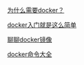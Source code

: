 [为什么需要docker？](https://mp.weixin.qq.com/s/6S4z5QPOP3ehKf-ctWGEEQ)

[docker入门就是这么简单](https://mp.weixin.qq.com/s/6S4z5QPOP3ehKf-ctWGEEQ)

[聊聊docker镜像](https://mp.weixin.qq.com/s/wMbNB1a-MdZv99s_2947cA)

[docker命令大全](https://github.com/lixiaokang66646/whales/blob/master/docker%E9%95%9C%E5%83%8F%E5%91%BD%E4%BB%A4.md#docker%E5%91%BD%E4%BB%A4%E5%A4%A7%E5%85%A8--page_facing_up)

